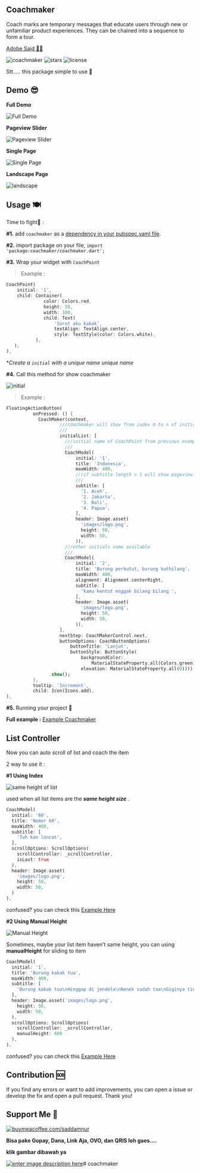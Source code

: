 
  

## Coachmaker

  

Coach marks are temporary messages that educate users through new or unfamiliar product experiences. They can be chained into a sequence to form a tour.

  

<a  href="https://spectrum.adobe.com/page/coach-mark/"> Adobe Said </a> [👨‍🎓](https://emojipedia.org/man-student/)

  

  ![coachmaker](https://img.shields.io/pub/v/coachmaker.svg) ![stars](https://img.shields.io/github/stars/muhammadsaddamnur/coachmaker.svg?style=flat&logo=github&colorB=deeppink&label=stars)  ![license](https://img.shields.io/badge/license-MIT-purple.svg) 
  
Stt..... this package simple to use 🤫

  

  

## Demo 😎

  

**Full Demo**<p>

  

![Full Demo](https://media.giphy.com/media/nTVvgbNGsQg1Zv83IV/giphy.gifhttps://media.giphy.com/media/WIURSHVcoKGV8YWR1w/giphy.gif)

  

  

**Pageview Slider**<p>

  

![Pageview Slider](https://media.giphy.com/media/0UcTUY865F0Rxk73Va/giphy.gif)

  

  

**Single Page**<p>

  

![Single Page](https://media.giphy.com/media/Ve85kqYGuRAdlcJ8AF/giphy.gif)

  

**Landscape Page**<p>

![landscape](https://media.giphy.com/media/wULeJi3tq26TmBWorv/giphy.gif)

  

## Usage 🍽️

  

  

Time to fight🥊 :

  

  

**#1.** add `coachmaker` as a [dependency in your pubspec.yaml file](https://flutter.io/platform-plugins/).

  

  

**#2.** import package on your file, `import 'package:coachmaker/coachmaker.dart';`

  

  

**#3.** Wrap your widget with `CoachPoint`

  

  

> Example :

  

>

  

```dart
CoachPoint(
	initial: '1',
	child: Container(
	          color: Colors.red,
              height: 50,
              width: 100,
              child: Text(
                  'Sorot aku kakak',
                  textAlign: TextAlign.center,
                  style: TextStyle(color: Colors.white),
           ),
   ),
),
```

  

**Create a `initial` with a unique name unique name*

  

**#4.** Call this method for show coachmaker

  

![initial](https://github.com/muhammadsaddamnur/coachmaker/blob/main/example/images/initial.png?raw=true)

  

> Example :

  

>

  

```dart
FloatingActionButton(
          onPressed: () {
            CoachMaker(context,
                    ///coachmaker will show from index 0 to n of initialList
                    ///
                    initialList: [
                      ///initial name of CoachPoint from previous example ☝️ (inital: '1') 
                      ///
                      CoachModel(
                          initial: '1',
                          title: 'Indonesia',
                          maxWidth: 400,
                          ///if subtitle length > 1 will show pageview slider
                          ///
                          subtitle: [
                            '1. Aceh',
                            '2. Jakarta',
                            '3. Bali',
                            '4. Papua',
                          ],
                          header: Image.asset(
                            'images/logo.png',
                            height: 50,
                            width: 50,
                          )),
                      ///other initials name available
                      ///
                      CoachModel(
                          initial: '2',
                          title: 'Burung perkutut, burung kuthilang',
                          maxWidth: 400,
                          alignment: Alignment.centerRight,
                          subtitle: [
                            'kamu kentut enggak bilang bilang ',
                          ],
                          header: Image.asset(
                            'images/logo.png',
                            height: 50,
                            width: 50,
                          )),
                    ],
                    nextStep: CoachMakerControl.next,
                    buttonOptions: CoachButtonOptions(
                        buttonTitle: 'Lanjut',
                        buttonStyle: ButtonStyle(
                            backgroundColor:
                                MaterialStateProperty.all(Colors.green),
                            elevation: MaterialStateProperty.all(0))))
                .show();
          },
          tooltip: 'Increment',
          child: Icon(Icons.add),
),
```

  

**#5.** Running your project 🚗

  

  

**Full example :**  [Example Coachmaker](https://github.com/muhammadsaddamnur/coachmaker/tree/main/example)

  
  

## List Controller

Now you can auto scroll of list and coach the item

  

2 way to use it :

**#1 Using Index**

  

![same height of list](https://media.giphy.com/media/RhYMtF5qCB56ip3KnX/giphy.gif)

  

used when all list items are the ***same height size*** .

  

```dart
CoachModel(
  initial: '60',
  title: 'Nomer 60',
  maxWidth: 400,
  subtitle: [
    'Tuh kan loncat',
  ],
  scrollOptions: ScrollOptions(
    scrollController: _scrollController,
    isLast: true
  ),
  header: Image.asset(
    'images/logo.png',
    height: 50,
    width: 50,
  )
),
```

confused? you can check this [Example Here](https://github.com/muhammadsaddamnur/coachmaker/blob/main/example/lib/scrollExample.dart)

  

**#2 Using Manual Height**

![Manual Height](https://media.giphy.com/media/0iVBSiUCceG0mJrTJL/giphy.gif)

  

Sometimes, maybe your list item haven't same height, you can using **manualHeight** for sliding to item

```dart
CoachModel(
  initial: '1',
  title: 'Burung kakak tua',
  maxWidth: 400,
  subtitle: [
    'Burung kakak tua\nHinggap di jendela\nNenek sudah tua\nGiginya tinggal dua',
  ],
  header: Image.asset('images/logo.png',
    height: 50,
    width: 50,
  ),
  scrollOptions: ScrollOptions(
    scrollController: _scrollController,
    manualHeight: 600
  ),
),
```

confused? you can check this [Example Here](https://github.com/muhammadsaddamnur/coachmaker/blob/main/example/lib/scrollManualHeightExample.dart)

  

## Contribution 🆘

  

If you find any errors or want to add improvements, you can open a issue or develop the fix and open a pull request. Thank you!

  

  

## Support Me 🙏

  

<a  href="https://www.buymeacoffee.com/saddamnur">![buymeacoffee.com/saddamnur](https://www.buymeacoffee.com/assets/img/guidelines/download-assets-sm-1.svg)</a>

  

<b> Bisa pake Gopay, Dana, Link Aja, OVO, dan QRIS loh gaes.... </b>

<b>klik gambar dibawah ya </b>

<a  href="https://saweria.co/saddamnur">![enter image description here](https://raw.githubusercontent.com/muhammadsaddamnur/float_bubble/main/saweria.png)</a>#   c o a c h m a k e r  
 